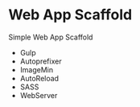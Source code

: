 # Web App Scaffold
Simple Web App Scaffold
- Gulp
- Autoprefixer
- ImageMin
- AutoReload
- SASS
- WebServer
